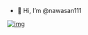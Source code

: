 - 👋 Hi, I’m @nawasan111

[![img](https://img.anytion.com/picture.jpg)](https://img.anytion.com/picture.jpg?)

<!---

- 👀 I’m interested in ...
- 🌱 I’m currently learning ...
- 💞️ I’m looking to collaborate on ...
- 📫 How to reach me ...


nawasan111/nawasan111 is a ✨ special ✨ repository because its `README.md` (this file) appears on your GitHub profile.
You can click the Preview link to take a look at your changes.
--->
